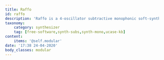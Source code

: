 ```yaml
---
title: Raffo
id: raffo
description: 'Raffo is a 4-oscillator subtractive monophonic soft-synth inspired on the classic Minimoog'
taxonomy:
    category: synthesizer
    tag: [free-software,synth-subs,synth-mono,ucase-kb]
content:
    items: '@self.modular'
date: '17:38 24-04-2020'
body_classes: modular
---
```


